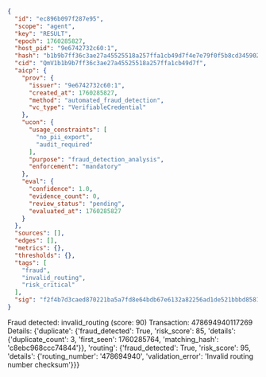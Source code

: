 ```json
{
  "id": "ec896b097f287e95",
  "scope": "agent",
  "key": "RESULT",
  "epoch": 1760285827,
  "host_pid": "9e6742732c60:1",
  "hash": "b1b9b7ff36c3ae27a45525518a257ffa1cb49d7f4e7e79f0f5b8cd34590219e2",
  "cid": "QmV1b1b9b7ff36c3ae27a45525518a257ffa1cb49d7f",
  "aicp": {
    "prov": {
      "issuer": "9e6742732c60:1",
      "created_at": 1760285827,
      "method": "automated_fraud_detection",
      "vc_type": "VerifiableCredential"
    },
    "ucon": {
      "usage_constraints": [
        "no_pii_export",
        "audit_required"
      ],
      "purpose": "fraud_detection_analysis",
      "enforcement": "mandatory"
    },
    "eval": {
      "confidence": 1.0,
      "evidence_count": 0,
      "review_status": "pending",
      "evaluated_at": 1760285827
    }
  },
  "sources": [],
  "edges": [],
  "metrics": {},
  "thresholds": {},
  "tags": [
    "fraud",
    "invalid_routing",
    "risk_critical"
  ],
  "sig": "f2f4b7d3caed870221ba5a7fd8e64bdb67e6132a82256ad1de521bbbd8581af8"
}
```

Fraud detected: invalid_routing (score: 90)
Transaction: 478694940117269
Details: {'duplicate': {'fraud_detected': True, 'risk_score': 85, 'details': {'duplicate_count': 3, 'first_seen': 1760285764, 'matching_hash': 'c8ebc968ccc74844'}}, 'routing': {'fraud_detected': True, 'risk_score': 95, 'details': {'routing_number': '478694940', 'validation_error': 'Invalid routing number checksum'}}}